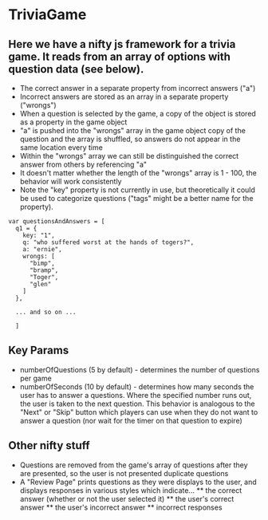 # TriviaGame
## Here we have a nifty js framework for a trivia game. It reads from an array of options with question data (see below).
* The correct answer in a separate property from incorrect answers ("a")
* Incorrect answers are stored as an array in a separate property ("wrongs")
* When a question is selected by the game, a copy of the object is stored as a property in the game object
* "a" is pushed into the "wrongs" array in the game object copy of the question and the array is shuffled, so answers do not appear in the same location every time
* Within the "wrongs" array we can still be distinguished the correct answer from others by referencing "a"
* It doesn't matter whether the length of the "wrongs" array is 1 - 100, the behavior will work consistently
* Note the "key" property is not currently in use, but theoretically it could be used to categorize questions ("tags" might be a better name for the property).
```
var questionsAndAnswers = [
  q1 = {
    key: "1",
    q: "who suffered worst at the hands of togers?",
    a: "ernie",
    wrongs: [
      "bimp",
      "bramp",
      "Toger",
      "glen"
    ]
  },
  
  ... and so on ...
  
  ]
```

## Key Params
* numberOfQuestions (5 by default) - determines the number of questions per game
* numberOfSeconds (10 by default) - determines how many seconds the user has to answer a questions. Where the specified number runs out, the user is taken to the next question. This behavior is analogous to the "Next" or "Skip" button which players can use when they do not want to answer a question (nor wait for the timer on that question to expire)

## Other nifty stuff
* Questions are removed from the game's array of questions after they are presented, so the user is not presented duplicate questions 
* A "Review Page" prints questions as they were displays to the user, and displays responses in various styles which indicate...
** the correct answer (whether or not the user selected it)
** the user's correct answer
** the user's incorrect answer
** incorrect responses
